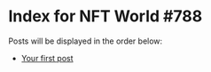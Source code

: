 # Index for NFT World #788
Posts will be displayed in the order below:

- [Your first post](./001-first.md)

